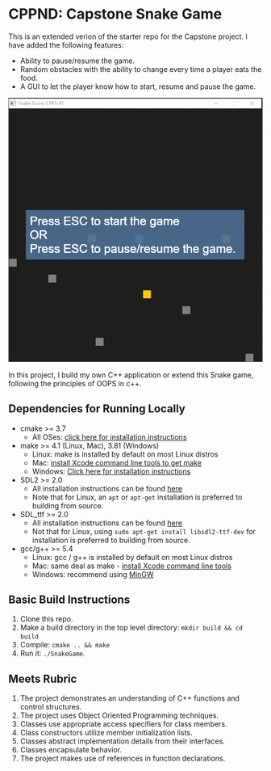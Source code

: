 # CPPND: Capstone Snake Game

This is an extended verion of the starter repo for the Capstone project. I have added the following features:
* Ability to pause/resume the game.
* Random obstacles with the ability to change every time a player eats the food.
* A GUI to let the player know how to start, resume and pause the game.

<img src="snake_game_new.gif"/>

In this project, I build my own C++ application or extend this Snake game, following the principles of OOPS in c++.

## Dependencies for Running Locally
* cmake >= 3.7
  * All OSes: [click here for installation instructions](https://cmake.org/install/)
* make >= 4.1 (Linux, Mac), 3.81 (Windows)
  * Linux: make is installed by default on most Linux distros
  * Mac: [install Xcode command line tools to get make](https://developer.apple.com/xcode/features/)
  * Windows: [Click here for installation instructions](http://gnuwin32.sourceforge.net/packages/make.htm)
* SDL2 >= 2.0
  * All installation instructions can be found [here](https://wiki.libsdl.org/Installation)
  * Note that for Linux, an `apt` or `apt-get` installation is preferred to building from source.
* SDL_ttf >= 2.0
  * All installation instructions can be found [here](https://www.libsdl.org/projects/SDL_ttf/)
  * Not that for Linux, using `sudo apt-get install libsdl2-ttf-dev` for installation is preferred to building from source.
* gcc/g++ >= 5.4
  * Linux: gcc / g++ is installed by default on most Linux distros
  * Mac: same deal as make - [install Xcode command line tools](https://developer.apple.com/xcode/features/)
  * Windows: recommend using [MinGW](http://www.mingw.org/)

## Basic Build Instructions

1. Clone this repo.
2. Make a build directory in the top level directory: `mkdir build && cd build`
3. Compile: `cmake .. && make`
4. Run it: `./SnakeGame`.

## Meets Rubric

1. The project demonstrates an understanding of C++ functions and control structures.
2. The project uses Object Oriented Programming techniques.
3. Classes use appropriate access specifiers for class members.
4. Class constructors utilize member initialization lists.
5. Classes abstract implementation details from their interfaces.
6. Classes encapsulate behavior.
7. The project makes use of references in function declarations.
